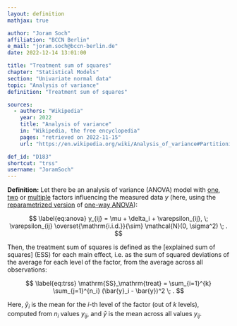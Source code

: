 ```yaml
---
layout: definition
mathjax: true

author: "Joram Soch"
affiliation: "BCCN Berlin"
e_mail: "joram.soch@bccn-berlin.de"
date: 2022-12-14 13:01:00

title: "Treatment sum of squares"
chapter: "Statistical Models"
section: "Univariate normal data"
topic: "Analysis of variance"
definition: "Treatment sum of squares"

sources:
  - authors: "Wikipedia"
    year: 2022
    title: "Analysis of variance"
    in: "Wikipedia, the free encyclopedia"
    pages: "retrieved on 2022-11-15"
    url: "https://en.wikipedia.org/wiki/Analysis_of_variance#Partitioning_of_the_sum_of_squares"

def_id: "D183"
shortcut: "trss"
username: "JoramSoch"
---
```



**Definition:** Let there be an analysis of variance (ANOVA) model with [one](/D/anova1), [two](/D/anova2) or [multiple](/D/anovan) factors influencing the measured data $y$ (here, using the [reparametrized version](/P/anova1-repara) of [one-way ANOVA](/D/anova1)):

$$ \label{eq:anova}
y_{ij} = \mu + \delta_i + \varepsilon_{ij}, \; \varepsilon_{ij} \overset{\mathrm{i.i.d.}}{\sim} \mathcal{N}(0, \sigma^2) \; .
$$

Then, the treatment sum of squares is defined as the [explained sum of squares] (ESS) for each main effect, i.e. as the sum of squared deviations of the average for each level of the factor, from the average across all observations:

$$ \label{eq:trss}
\mathrm{SS}_\mathrm{treat} = \sum_{i=1}^{k} \sum_{j=1}^{n_i} (\bar{y}_i - \bar{y})^2 \; .
$$

Here, $\bar{y}_i$ is the mean for the $i$-th level of the factor (out of $k$ levels), computed from $n_i$ values $y_{ij}$, and $\bar{y}$ is the mean across all values $y_{ij}$.